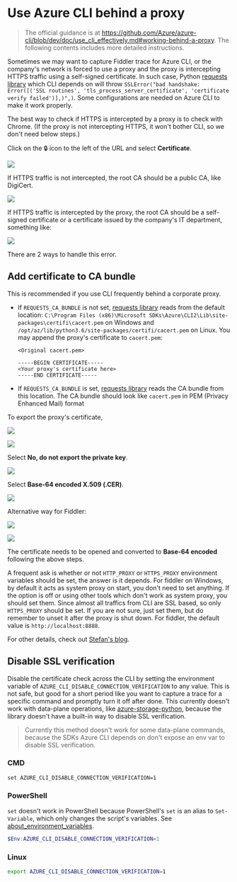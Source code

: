 # Use Azure CLI behind a proxy

> The official guidance is at https://github.com/Azure/azure-cli/blob/dev/doc/use_cli_effectively.md#working-behind-a-proxy. The following contents includes more detailed instructions.

Sometimes we may want to capture Fiddler trace for Azure CLI, or the company's network is forced to use a proxy and the proxy is intercepting HTTPS traffic using a self-signed certificate. In such case, Python [requests library] which CLI depends on will throw `SSLError("bad handshake: Error([('SSL routines', 'tls_process_server_certificate', 'certificate verify failed')],)",)`. Some configurations are needed on Azure CLI to make it work properly. 

The best way to check if HTTPS is intercepted by a proxy is to check with Chrome. (If the proxy is not intercepting HTTPS, it won't bother CLI, so we don't need below steps.)  

Click on the 🔒 icon to the left of the URL and select **Certificate**.

![](cli-proxy-1.png)

If HTTPS traffic is not intercepted, the root CA should be a public CA, like DigiCert.

![](cli-proxy-2.png)

If HTTPS traffic is intercepted by the proxy, the root CA should be a self-signed certificate or a certificate issued by the company's IT department, something like:

![](cli-proxy-fiddler.png)

There are 2 ways to handle this error.

## Add certificate to CA bundle

This is recommended if you use CLI frequently behind a corporate proxy. 

- If `REQUESTS_CA_BUNDLE` is not set, [requests library] reads from the default location: `C:\Program Files (x86)\Microsoft SDKs\Azure\CLI2\Lib\site-packages\certifi\cacert.pem` on Windows and ` /opt/az/lib/python3.6/site-packages/certifi/cacert.pem` on Linux. You may append the proxy's certificate to `cacert.pem`:
    ```
    <Original cacert.pem>

    -----BEGIN CERTIFICATE-----
    <Your proxy's certificate here> 
    -----END CERTIFICATE-----
    ```
- If `REQUESTS_CA_BUNDLE` is set, [requests library] reads the CA bundle from this location. The CA bundle should look like `cacert.pem` in PEM (Privacy Enhanced Mail) format

To export the proxy's certificate, 

![](cli-proxy-1.png)

![](cli-proxy-export-1.png)

Select **No, do not export the private key**.

![](cli-proxy-export-2.png)

Select **Base-64 encoded X.509 (.CER)**.

![](cli-proxy-export-3.png)

Alternative way for Fiddler:

![](cli-proxy-fiddler-option.png)

![](cli-proxy-fiddler-export.png)

The certificate needs to be opened and converted to **Base-64 encoded** following the above steps.

A frequent ask is whether or not `HTTP_PROXY` or `HTTPS_PROXY` environment variables should be set, the answer is it depends. For fiddler on Windows, by default it acts as system proxy on start, you don't need to set anything. If the option is off or using other tools which don't work as system proxy, you should set them. Since almost all traffics from CLI are SSL based, so only `HTTPS_PROXY` should be set. If you are not sure, just set them, but do remember to unset it after the proxy is shut down. For fiddler, the default value is `http://localhost:8888`.

For other details, check out [Stefan's blog](https://blog.jhnr.ch/2018/05/16/working-with-azure-cli-behind-ssl-intercepting-proxy-server/).

[requests library]: https://github.com/kennethreitz/requests

## Disable SSL verification

Disable the certificate check across the CLI by setting the environment variable of `AZURE_CLI_DISABLE_CONNECTION_VERIFICATION` to any value. This is not safe, but good for a short period like you want to capture a trace for a specific command and promptly turn it off after done. This currently doesn't work with data-plane operations, like [azure-storage-python](https://github.com/Azure/azure-storage-python), because the library doesn't have a built-in way to disable SSL verification. 

> Currently this method doesn't work for some data-plane commands, because the SDKs Azure CLI depends on don't expose an env var to disable SSL verification. 

### CMD

```batch
set AZURE_CLI_DISABLE_CONNECTION_VERIFICATION=1
```

### PowerShell

`set` doesn't work in PowerShell because PowerShell's `set` is an alias to `Set-Variable`, which only changes the script's variables. See [about_environment_variables](https://docs.microsoft.com/en-us/powershell/module/microsoft.powershell.core/about/about_environment_variables?view=powershell-6).

```powershell
$Env:AZURE_CLI_DISABLE_CONNECTION_VERIFICATION=1
```

### Linux

```bash
export AZURE_CLI_DISABLE_CONNECTION_VERIFICATION=1
```
